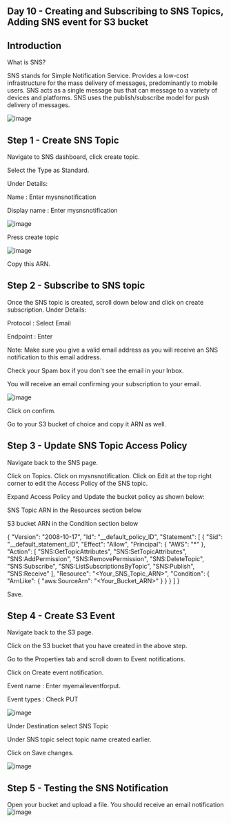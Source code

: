 ## Day 10 - Creating and Subscribing to SNS Topics, Adding SNS event for S3 bucket


## Introduction
What is SNS?

SNS stands for Simple Notification Service. Provides a low-cost infrastructure for the mass delivery of messages, predominantly to mobile users.
SNS acts as a single message bus that can message to a variety of devices and platforms. SNS uses the publish/subscribe model for push delivery of messages.

![image](https://user-images.githubusercontent.com/82836111/140993237-63b3ff85-d4f8-4b6c-8525-d70ddd609412.png)

## Step 1 - Create SNS Topic

Navigate to SNS dashboard, click create topic.

Select the Type as Standard. 

Under Details:

Name : Enter mysnsnotification

Display name : Enter mysnsnotification

![image](https://user-images.githubusercontent.com/82836111/141161608-46df1312-20dd-4dca-9782-1fbe9929f10b.png)

Press create topic

![image](https://user-images.githubusercontent.com/82836111/141161675-78ca17b2-54f2-44b0-b8f9-a0ac3a9ec878.png)

Copy this ARN.

## Step 2 - Subscribe to SNS topic
Once the SNS topic is created, scroll down below and click on create subscription.
Under Details: 

Protocol : Select Email

Endpoint : Enter  <your Mail Id>

Note: Make sure you give a valid email address as you will receive an SNS notification to this email address.

Check your Spam box if you don't see the email in your Inbox.

You will receive an email confirming your subscription to your email.
  
  ![image](https://user-images.githubusercontent.com/82836111/141161835-3d2ece2b-5a9e-4ccf-ba02-df7c62a80530.png)

  Click on confirm.
  
Go to your S3 bucket of choice and copy it ARN as well.

## Step 3 - Update SNS Topic Access Policy
  
Navigate back to the SNS page.

Click on Topics. Click on mysnsnotification. Click on Edit at the top right corner to edit the Access Policy of the SNS topic.

Expand Access Policy and Update the bucket policy as shown below:

SNS Topic ARN in the Resources section below

S3 bucket ARN in the Condition section below

  {
  "Version": "2008-10-17",
  "Id": "__default_policy_ID",
  "Statement": [
    {
      "Sid": "__default_statement_ID",
      "Effect": "Allow",
      "Principal": {
        "AWS": "*"
      },
      "Action": [
        "SNS:GetTopicAttributes",
        "SNS:SetTopicAttributes",
        "SNS:AddPermission",
        "SNS:RemovePermission",
        "SNS:DeleteTopic",
        "SNS:Subscribe",
        "SNS:ListSubscriptionsByTopic",
        "SNS:Publish",
        "SNS:Receive"
      ],
      "Resource": "<Your_SNS_Topic_ARN>",
      "Condition": {
        "ArnLike": {
          "aws:SourceArn": "<Your_Bucket_ARN>"
        }
      }
    }
  ]
}
  
  Save.


## Step 4 - Create S3 Event
  
Navigate back to the S3 page.

Click on the S3 bucket that you have created in the above step.

Go to the Properties tab and scroll down to Event notifications.

Click on Create event notification.

Event name  : Enter myemaileventforput.

Event types : Check PUT
  
  ![image](https://user-images.githubusercontent.com/82836111/141162342-fbb4f0cf-cb24-4e0f-81b7-07541677d99f.png)
  
  Under Destination select SNS Topic 

Under SNS topic select topic name created earlier.

Click on Save changes.
  
  ![image](https://user-images.githubusercontent.com/82836111/141162399-9b65586d-3c9e-4040-84c8-1f0fdceef8e3.png)

## Step 5 - Testing the SNS Notification
  
  Open your bucket and upload a file. You should receive an email notification
  ![image](https://user-images.githubusercontent.com/82836111/141162554-83caada1-334a-4495-acd3-17286273a00d.png)





